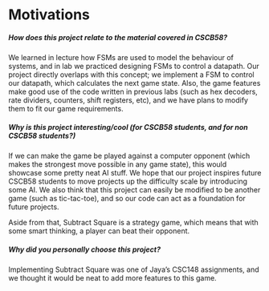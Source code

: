  # Motivations


##### How does this project relate to the material covered in CSCB58?

We learned in lecture how FSMs are used to model the behaviour of systems, and in lab we practiced designing FSMs to control a datapath. Our project directly overlaps with this concept; we implement a FSM to control our datapath, which calculates the next game state. Also, the game features make good use of the code written in previous labs (such as hex decoders, rate dividers, counters, shift registers, etc), and we have plans to modify them to fit our game requirements. 

##### Why is this project interesting/cool (for CSCB58 students, and for non CSCB58 students?)

If we can make the game be played against a computer opponent (which makes the strongest move possible in any game state), this would showcase some pretty neat AI stuff. We hope that our project inspires future CSCB58 students to move projects up the difficulty scale by introducing some AI. We also think that this project can easily be modified to be another game (such as tic-tac-toe), and so our code can act as a foundation for future projects. 

Aside from that, Subtract Square is a strategy game, which means that with some smart thinking, a player can beat their opponent.  

##### Why did you personally choose this project?

Implementing Subtract Square was one of Jaya’s CSC148 assignments, and we thought it would be neat to add more features to this game. 
